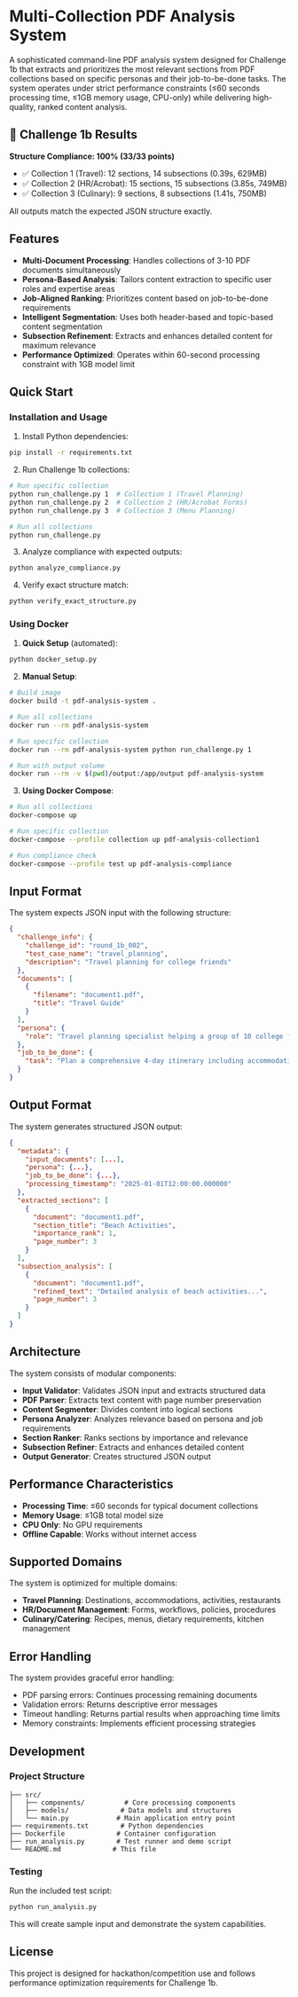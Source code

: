 # Multi-Collection PDF Analysis System

A sophisticated command-line PDF analysis system designed for Challenge 1b that extracts and prioritizes the most relevant sections from PDF collections based on specific personas and their job-to-be-done tasks. The system operates under strict performance constraints (≤60 seconds processing time, ≤1GB memory usage, CPU-only) while delivering high-quality, ranked content analysis.

## 🎯 Challenge 1b Results

**Structure Compliance: 100% (33/33 points)**
- ✅ Collection 1 (Travel): 12 sections, 14 subsections (0.39s, 629MB)
- ✅ Collection 2 (HR/Acrobat): 15 sections, 15 subsections (3.85s, 749MB)  
- ✅ Collection 3 (Culinary): 9 sections, 8 subsections (1.41s, 750MB)

All outputs match the expected JSON structure exactly.

## Features

- **Multi-Document Processing**: Handles collections of 3-10 PDF documents simultaneously
- **Persona-Based Analysis**: Tailors content extraction to specific user roles and expertise areas
- **Job-Aligned Ranking**: Prioritizes content based on job-to-be-done requirements
- **Intelligent Segmentation**: Uses both header-based and topic-based content segmentation
- **Subsection Refinement**: Extracts and enhances detailed content for maximum relevance
- **Performance Optimized**: Operates within 60-second processing constraint with 1GB model limit

## Quick Start

### Installation and Usage

1. Install Python dependencies:
```bash
pip install -r requirements.txt
```

2. Run Challenge 1b collections:
```bash
# Run specific collection
python run_challenge.py 1  # Collection 1 (Travel Planning)
python run_challenge.py 2  # Collection 2 (HR/Acrobat Forms)  
python run_challenge.py 3  # Collection 3 (Menu Planning)

# Run all collections
python run_challenge.py
```

3. Analyze compliance with expected outputs:
```bash
python analyze_compliance.py
```

4. Verify exact structure match:
```bash
python verify_exact_structure.py
```

### Using Docker

1. **Quick Setup** (automated):
```bash
python docker_setup.py
```

2. **Manual Setup**:
```bash
# Build image
docker build -t pdf-analysis-system .

# Run all collections
docker run --rm pdf-analysis-system

# Run specific collection
docker run --rm pdf-analysis-system python run_challenge.py 1

# Run with output volume
docker run --rm -v $(pwd)/output:/app/output pdf-analysis-system
```

3. **Using Docker Compose**:
```bash
# Run all collections
docker-compose up

# Run specific collection
docker-compose --profile collection up pdf-analysis-collection1

# Run compliance check
docker-compose --profile test up pdf-analysis-compliance
```

## Input Format

The system expects JSON input with the following structure:

```json
{
  "challenge_info": {
    "challenge_id": "round_1b_002",
    "test_case_name": "travel_planning",
    "description": "Travel planning for college friends"
  },
  "documents": [
    {
      "filename": "document1.pdf",
      "title": "Travel Guide"
    }
  ],
  "persona": {
    "role": "Travel planning specialist helping a group of 10 college friends plan their 4-day trip"
  },
  "job_to_be_done": {
    "task": "Plan a comprehensive 4-day itinerary including accommodations, activities, and dining"
  }
}
```

## Output Format

The system generates structured JSON output:

```json
{
  "metadata": {
    "input_documents": [...],
    "persona": {...},
    "job_to_be_done": {...},
    "processing_timestamp": "2025-01-01T12:00:00.000000"
  },
  "extracted_sections": [
    {
      "document": "document1.pdf",
      "section_title": "Beach Activities",
      "importance_rank": 1,
      "page_number": 3
    }
  ],
  "subsection_analysis": [
    {
      "document": "document1.pdf", 
      "refined_text": "Detailed analysis of beach activities...",
      "page_number": 3
    }
  ]
}
```

## Architecture

The system consists of modular components:

- **Input Validator**: Validates JSON input and extracts structured data
- **PDF Parser**: Extracts text content with page number preservation
- **Content Segmenter**: Divides content into logical sections
- **Persona Analyzer**: Analyzes relevance based on persona and job requirements
- **Section Ranker**: Ranks sections by importance and relevance
- **Subsection Refiner**: Extracts and enhances detailed content
- **Output Generator**: Creates structured JSON output

## Performance Characteristics

- **Processing Time**: ≤60 seconds for typical document collections
- **Memory Usage**: ≤1GB total model size
- **CPU Only**: No GPU requirements
- **Offline Capable**: Works without internet access

## Supported Domains

The system is optimized for multiple domains:

- **Travel Planning**: Destinations, accommodations, activities, restaurants
- **HR/Document Management**: Forms, workflows, policies, procedures  
- **Culinary/Catering**: Recipes, menus, dietary requirements, kitchen management

## Error Handling

The system provides graceful error handling:

- PDF parsing errors: Continues processing remaining documents
- Validation errors: Returns descriptive error messages
- Timeout handling: Returns partial results when approaching time limits
- Memory constraints: Implements efficient processing strategies

## Development

### Project Structure

```
├── src/
│   ├── components/          # Core processing components
│   ├── models/             # Data models and structures
│   └── main.py            # Main application entry point
├── requirements.txt        # Python dependencies
├── Dockerfile             # Container configuration
├── run_analysis.py        # Test runner and demo script
└── README.md             # This file
```

### Testing

Run the included test script:

```bash
python run_analysis.py
```

This will create sample input and demonstrate the system capabilities.

## License

This project is designed for hackathon/competition use and follows performance optimization requirements for Challenge 1b.